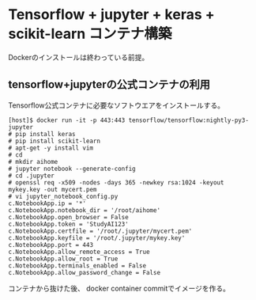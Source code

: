 # Tensorflow + jupyter + keras + scikit-learn コンテナ構築

Dockerのインストールは終わっている前提。 

## tensorflow+jupyterの公式コンテナの利用

Tensorflow公式コンテナに必要なソフトウエアをインストールする。

```
[host]$ docker run -it -p 443:443 tensorflow/tensorflow:nightly-py3-jupyter
# pip install keras
# pip install scikit-learn
# apt-get -y install vim
# cd
# mkdir aihome
# jupyter notebook --generate-config
# cd .jupyter
# openssl req -x509 -nodes -days 365 -newkey rsa:1024 -keyout mykey.key -out mycert.pem
# vi jupyter_notebook_config.py
c.NotebookApp.ip = '*'
c.NotebookApp.notebook_dir = '/root/aihome'
c.NotebookApp.open_browser = False
c.NotebookApp.token = 'StudyAI123'
c.NotebookApp.certfile = '/root/.jupyter/mycert.pem'
c.NotebookApp.keyfile = '/root/.jupyter/mykey.key'
c.NotebookApp.port = 443
c.NotebookApp.allow_remote_access = True
c.NotebookApp.allow_root = True
c.NotebookApp.terminals_enabled = False
c.NotebookApp.allow_password_change = False
```

コンテナから抜けた後、 docker container commitでイメージを作る。

